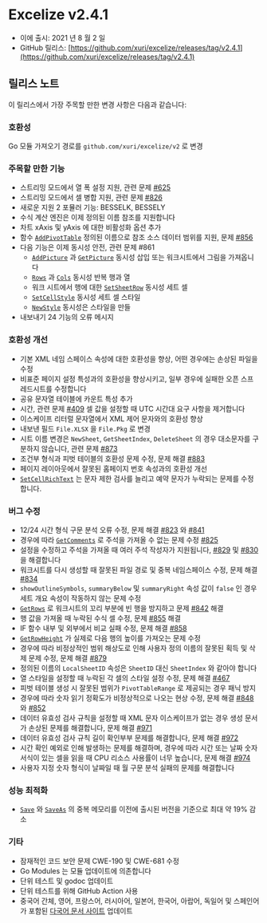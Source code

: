 # Excelize v2.4.1

* 이에 출시: 2021 년 8 월 2 일
* GitHub 릴리스: [https://github.com/xuri/excelize/releases/tag/v2.4.1](https://github.com/xuri/excelize/releases/tag/v2.4.1)

## 릴리스 노트

이 릴리스에서 가장 주목할 만한 변경 사항은 다음과 같습니다:

### 호환성

Go 모듈 가져오기 경로를 `github.com/xuri/excelize/v2` 로 변경

### 주목할 만한 기능

* 스트리밍 모드에서 열 폭 설정 지원, 관련 문제 [#625](https://github.com/xuri/excelize/issues/625)
* 스트리밍 모드에서 셀 병합 지원, 관련 문제 [#826](https://github.com/xuri/excelize/issues/826)
* 새로운 지원 2 포뮬러 기능: BESSELK, BESSELY
* 수식 계산 엔진은 이제 정의된 이름 참조를 지원합니다
* 차트 xAxis 및 yAxis 에 대한 비활성화 옵션 추가
* 함수 [`AddPivotTable`](https://pkg.go.dev/github.com/xuri/excelize/v2@v2.4.1#File.AddPivotTable) 정의된 이름으로 참조 소스 데이터 범위를 지원, 문제 [#856](https://github.com/xuri/excelize/issues/856)
* 다음 기능은 이제 동시성 안전, 관련 문제 #861
  * [`AddPicture`](https://pkg.go.dev/github.com/xuri/excelize/v2@v2.4.1#File.AddPicture) 과 [`GetPicture`](https://pkg.go.dev/github.com/xuri/excelize/v2@v2.4.1#File.GetPicture) 동시성 삽입 또는 워크시트에서 그림을 가져옵니다
  * [`Rows`](https://pkg.go.dev/github.com/xuri/excelize/v2@v2.4.1#File.Rows) 과 [`Cols`](https://pkg.go.dev/github.com/xuri/excelize/v2@v2.4.1#File.Cols) 동시성 반복 행과 열
  * 워크 시트에서 행에 대한 [`SetSheetRow`](https://pkg.go.dev/github.com/xuri/excelize/v2@v2.4.1#File.SetSheetRow) 동시성 세트 셀
  * [`SetCellStyle`](https://pkg.go.dev/github.com/xuri/excelize/v2@v2.4.1#File.SetCellStyle) 동시성 세트 셀 스타일
  * [`NewStyle`](https://pkg.go.dev/github.com/xuri/excelize/v2@v2.4.1#File.NewStyle) 동시성은 스타일을 만들
* 내보내기 24 기능의 오류 메시지

### 호환성 개선

* 기본 XML 네임 스페이스 속성에 대한 호환성을 향상, 어떤 경우에는 손상된 파일을 수정
* 비표준 페이지 설정 특성과의 호환성을 향상시키고, 일부 경우에 실패한 오픈 스프레드시트를 수정합니다
* 공유 문자열 테이블에 카운트 특성 추가
* 시간, 관련 문제 [#409](https://github.com/xuri/excelize/issues/409) 셀 값을 설정할 때 UTC 시간대 요구 사항을 제거합니다
* 이스케이프 리터럴 문자열에서 XML 제어 문자와의 호환성 향상
* 내보낸 필드 `File.XLSX` 을 `File.Pkg` 로 변경
* 시트 이름 변경은 `NewSheet`, `GetSheetIndex`, `DeleteSheet` 의 경우 대소문자를 구분하지 않습니다, 관련 문제 [#873](https://github.com/xuri/excelize/issues/873)
* 조건부 형식과 피벗 테이블의 호환성 문제 수정, 문제 해결 [#883](https://github.com/xuri/excelize/issues/883)
* 페이지 레이아웃에서 잘못된 홈페이지 번호 속성과의 호환성 개선
* [`SetCellRichText`](https://pkg.go.dev/github.com/xuri/excelize/v2@v2.4.1#File.SetCellRichText) 는 문자 제한 검사를 늘리고 예약 문자가 누락되는 문제를 수정합니다.

### 버그 수정

* 12/24 시간 형식 구문 분석 오류 수정, 문제 해결 [#823](https://github.com/xuri/excelize/issues/823) 와 [#841](https://github.com/xuri/excelize/issues/841)
* 경우에 따라 [`GetComments`](https://pkg.go.dev/github.com/xuri/excelize/v2@v2.4.1#File.GetComments) 로 주석을 가져올 수 없는 문제 수정 [#825](https://github.com/xuri/excelize/issues/825)
* 설정을 수정하고 주석을 가져올 때 여러 주석 작성자가 지원됩니다, [#829](https://github.com/xuri/excelize/issues/829) 및 [#830](https://github.com/xuri/excelize/issues/830) 을 해결합니다
* 워크시트를 다시 생성할 때 잘못된 파일 경로 및 중복 네임스페이스 수정, 문제 해결 [#834](https://github.com/xuri/excelize/issues/834)
* `showOutlineSymbols`, `summaryBelow` 및 `summaryRight` 속성 값이 `false` 인 경우 세트 개요 속성이 작동하지 않는 문제 수정
* [`GetRows`](https://pkg.go.dev/github.com/xuri/excelize/v2@v2.4.1#File.GetRows) 로 워크시트의 꼬리 부분에 빈 행을 방지하고 문제 [#842](https://github.com/xuri/excelize/issues/842) 해결
* 행 값을 가져올 때 누락된 수식 셀 수정, 문제 [#855](https://github.com/xuri/excelize/issues/855) 해결
* IF 함수 내부 및 외부에서 비교 실패 수정, 문제 해결 [#858](https://github.com/xuri/excelize/issues/858)
* [`GetRowHeight`](https://pkg.go.dev/github.com/xuri/excelize/v2@v2.4.1#File.GetRowHeight) 가 실제로 다음 행의 높이를 가져오는 문제 수정
* 경우에 따라 비정상적인 범위 해상도로 인해 사용자 정의 이름의 잘못된 획득 및 삭제 문제 수정, 문제 해결 [#879](https://github.com/xuri/excelize/issues/879)
* 정의된 이름의 `LocalSheetID` 속성은 `SheetID` 대신 `SheetIndex` 와 같아야 합니다
* 열 스타일을 설정할 때 누락된 각 셀의 스타일 설정 수정, 문제 해결 [#467](https://github.com/xuri/excelize/issues/467)
* 피벗 테이블 생성 시 잘못된 범위가 `PivotTableRange` 로 제공되는 경우 패닉 방지
* 경우에 따라 숫자 읽기 정확도가 비정상적으로 나오는 현상 수정, 문제 해결 [#848](https://github.com/xuri/excelize/issues/848) 와 [#852](https://github.com/xuri/excelize/issues/852)
* 데이터 유효성 검사 규칙을 설정할 때 XML 문자 이스케이프가 없는 경우 생성 문서가 손상된 문제를 해결합니다, 문제 해결 [#971](https://github.com/xuri/excelize/issues/971)
* 데이터 유효성 검사 규칙 길이 확인부부 문제를 해결합니다, 문제 해결 [#972](https://github.com/xuri/excelize/issues/972)
* 시간 확인 예외로 인해 발생하는 문제를 해결하며, 경우에 따라 시간 또는 날짜 숫자 서식이 있는 셀을 읽을 때 CPU 리소스 사용률이 너무 높습니다, 문제 해결 [#974](https://github.com/xuri/excelize/issues/974)
* 사용자 지정 숫자 형식이 날짜일 때 월 구문 분석 실패의 문제를 해결합니다

### 성능 최적화

* [`Save`](https://pkg.go.dev/github.com/xuri/excelize/v2@v2.4.1#File.Save) 와 [`SaveAs`](https://pkg.go.dev/github.com/xuri/excelize/v2@v2.4.1#File.SaveAs) 의 중복 메모리를 이전에 출시된 버전을 기준으로 최대 약 19% 감소

### 기타

* 잠재적인 코드 보안 문제 CWE-190 및 CWE-681 수정
* Go Modules 는 모듈 업데이트에 의존합니다
* 단위 테스트 및 godoc 업데이트
* 단위 테스트를 위해 GitHub Action 사용
* 중국어 간체, 영어, 프랑스어, 러시아어, 일본어, 한국어, 아랍어, 독일어 및 스페인어가 포함된 [다국어 문서 사이트](https://xuri.me/excelize) 업데이트
